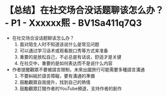 # 【总结】在社交场合没话题聊该怎么办？ - P1 - Xxxxxx熙 - BV1Sa411q7Q3

-   在社交场合没话题聊该怎么办？
    1.  面对陌生人时不知道该说什么是常见问题
    2.  可以通过学习话术或观看脱口秀等方式来准备
    3.  重要的是放松自己，不必总是有话说，舒适才是关键
    4.  在社交中，重要的是如何表达而不是说什么内容
-   作者提醒觀眾不要被語言限制，未來出國旅行可能需要多種語言溝通
    1.  不要糾結於語言障礙，要有溝通的準備
    2.  鼓勵觀眾自我提升，找到自己的熱情
    3.  鼓勵觀眾訂閱作者的YouTube頻道，支持作者的創作